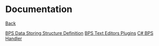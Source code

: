 # Documentation

[Back](../)

[BPS Data Storing Structure Definition](bps-data-storing-structure.md)
[BPS Text Editors Plugins](plugins.md)
[C# BPS Handler](csharp-handler.md)
